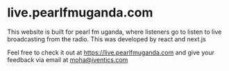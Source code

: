 # live.pearlfmuganda.com

This website is built for pearl fm uganda, where listeners go to listen to live broadcasting from the radio.
This was developed by react and next.js

Feel free to check it out at https://live.pearlfmuganda.com and give your feedback via email at moha@iventics.com


